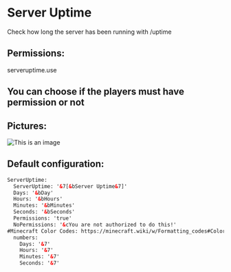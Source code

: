 # Server Uptime

Check how long the server has been running with /uptime
## Permissions:
serveruptime.use
## You can choose if the players must have permission or not

## Pictures:
![This is an image](https://i.imgur.com/W7bzA3B.png[/IMG])

## Default configuration:
```html
ServerUptime:
  ServerUptime: '&7[&bServer Uptime&7]'
  Days: '&bDay'
  Hours: '&bHours'
  Minutes: '&bMinutes'
  Seconds: '&bSeconds'
  Permissions: 'true'
  NoPermissions: '&cYou are not authorized to do this!'
#Minecraft Color Codes: https://minecraft.wiki/w/Formatting_codes#Color_codes
  numbers:
    Days: '&7'
    Hours: '&7'
    Minutes: '&7'
    Seconds: '&7'

```
